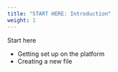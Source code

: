 ```yaml
---
title: "START HERE: Introduction"
weight: 1
---
```


Start here

- Getting set up on the platform
- Creating a new file
